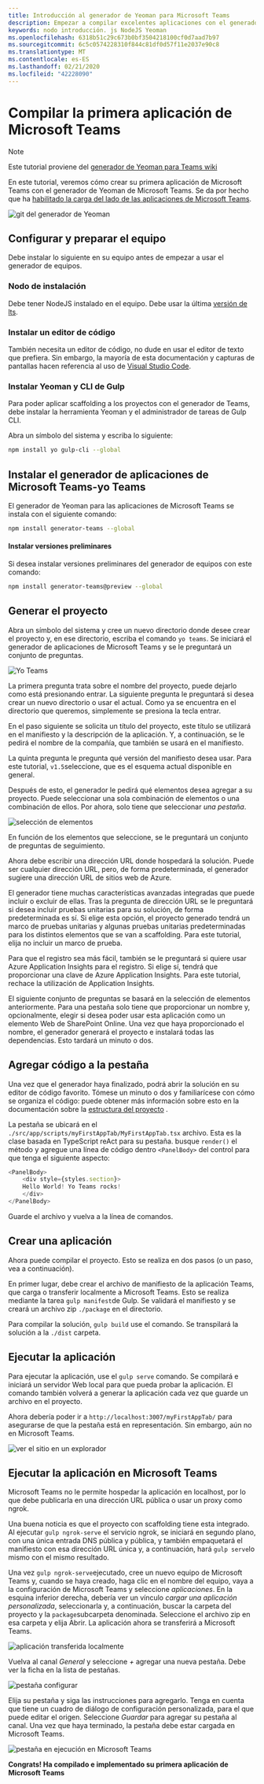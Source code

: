 ```yaml
---
title: Introducción al generador de Yeoman para Microsoft Teams
description: Empezar a compilar excelentes aplicaciones con el generador de Yeoman para Microsoft Teams
keywords: nodo introducción. js NodeJS Yeoman
ms.openlocfilehash: 6318b51c29c673b0bf3504218100cf0d7aad7b97
ms.sourcegitcommit: 6c5c0574228310f844c81df0d57f11e2037e90c8
ms.translationtype: MT
ms.contentlocale: es-ES
ms.lasthandoff: 02/21/2020
ms.locfileid: "42228090"
---
```

# <a name="build-your-first-microsoft-teams-app"></a>Compilar la primera aplicación de Microsoft Teams

>[!Note]
>Este tutorial proviene del [generador de Yeoman para Teams wiki](https://github.com/OfficeDev/generator-teams/wiki/Build-Your-First-Microsoft-Teams-App)

En este tutorial, veremos cómo crear su primera aplicación de Microsoft Teams con el generador de Yeoman de Microsoft Teams. Se da por hecho que ha [habilitado la carga del lado de las aplicaciones de Microsoft Teams](~/concepts/build-and-test/prepare-your-o365-tenant.md).

![git del generador de Yeoman](~/assets/yeoman-demo.gif)

## <a name="setup-and-prepare-your-machine"></a>Configurar y preparar el equipo

Debe instalar lo siguiente en su equipo antes de empezar a usar el generador de equipos.

### <a name="install-node"></a>Nodo de instalación

Debe tener NodeJS instalado en el equipo. Debe usar la última [versión de lts](https://nodejs.org/dist/latest-v8.x/).

### <a name="install-a-code-editor"></a>Instalar un editor de código

También necesita un editor de código, no dude en usar el editor de texto que prefiera. Sin embargo, la mayoría de esta documentación y capturas de pantallas hacen referencia al uso de [Visual Studio Code](https://code.visualstudio.com).

### <a name="install-yeoman-and-gulp-cli"></a>Instalar Yeoman y CLI de Gulp

Para poder aplicar scaffolding a los proyectos con el generador de Teams, debe instalar la herramienta Yeoman y el administrador de tareas de Gulp CLI.

Abra un símbolo del sistema y escriba lo siguiente:

```bash
npm install yo gulp-cli --global
```

## <a name="install-the-microsoft-teams-apps-generator---yo-teams"></a>Instalar el generador de aplicaciones de Microsoft Teams-yo Teams

El generador de Yeoman para las aplicaciones de Microsoft Teams se instala con el siguiente comando:

```bash
npm install generator-teams --global
```

#### <a name="install-preview-versions"></a>Instalar versiones preliminares

Si desea instalar versiones preliminares del generador de equipos con este comando:

```bash
npm install generator-teams@preview --global
```

## <a name="generate-your-project"></a>Generar el proyecto

Abra un símbolo del sistema y cree un nuevo directorio donde desee crear el proyecto y, en ese directorio, escriba el comando `yo teams`. Se iniciará el generador de aplicaciones de Microsoft Teams y se le preguntará un conjunto de preguntas.

![Yo Teams](~/assets/yeoman-images/teams-first-app-1.png)

La primera pregunta trata sobre el nombre del proyecto, puede dejarlo como está presionando entrar. La siguiente pregunta le preguntará si desea crear un nuevo directorio o usar el actual. Como ya se encuentra en el directorio que queremos, simplemente se presiona la tecla entrar.

En el paso siguiente se solicita un título del proyecto, este título se utilizará en el manifiesto y la descripción de la aplicación. Y, a continuación, se le pedirá el nombre de la compañía, que también se usará en el manifiesto.

La quinta pregunta le pregunta qué versión del manifiesto desea usar. Para este tutorial, `v1.5`seleccione, que es el esquema actual disponible en general.

Después de esto, el generador le pedirá qué elementos desea agregar a su proyecto. Puede seleccionar una sola combinación de elementos o una combinación de ellos. Por ahora, solo tiene que seleccionar *una pestaña*.

![selección de elementos](~/assets/yeoman-images/teams-first-app-2.png)

En función de los elementos que seleccione, se le preguntará un conjunto de preguntas de seguimiento.

Ahora debe escribir una dirección URL donde hospedará la solución. Puede ser cualquier dirección URL, pero, de forma predeterminada, el generador sugiere una dirección URL de sitios web de Azure.

El generador tiene muchas características avanzadas integradas que puede incluir o excluir de ellas. Tras la pregunta de dirección URL se le preguntará si desea incluir pruebas unitarias para su solución, de forma predeterminada es sí. Si elige esta opción, el proyecto generado tendrá un marco de pruebas unitarias y algunas pruebas unitarias predeterminadas para los distintos elementos que se van a scaffolding. Para este tutorial, elija no incluir un marco de prueba.

Para que el registro sea más fácil, también se le preguntará si quiere usar Azure Application Insights para el registro. Si elige sí, tendrá que proporcionar una clave de Azure Application Insights. Para este tutorial, rechace la utilización de Application Insights.

El siguiente conjunto de preguntas se basará en la selección de elementos anteriormente. Para una pestaña solo tiene que proporcionar un nombre y, opcionalmente, elegir si desea poder usar esta aplicación como un elemento Web de SharePoint Online. Una vez que haya proporcionado el nombre, el generador generará el proyecto e instalará todas las dependencias. Esto tardará un minuto o dos.

## <a name="add-some-code-to-your-tab"></a>Agregar código a la pestaña

Una vez que el generador haya finalizado, podrá abrir la solución en su editor de código favorito. Tómese un minuto o dos y familiarícese con cómo se organiza el código: puede obtener más información sobre esto en la documentación sobre la [estructura del proyecto](https://github.com/OfficeDev/generator-teams/wiki/Project-Structure) .

La pestaña se ubicará en el `./src/app/scripts/myFirstAppTab/MyFirstAppTab.tsx` archivo. Esta es la clase basada en TypeScript reAct para su pestaña. busque `render()` el método y agregue una línea de código dentro `<PanelBody>` del control para que tenga el siguiente aspecto:

``` TypeScript
<PanelBody>
    <div style={styles.section}>
    Hello World! Yo Teams rocks!
    </div>
</PanelBody>
```

Guarde el archivo y vuelva a la línea de comandos.

## <a name="build-your-app"></a>Crear una aplicación

Ahora puede compilar el proyecto. Esto se realiza en dos pasos (o un paso, vea a continuación).

En primer lugar, debe crear el archivo de manifiesto de la aplicación Teams, que carga o transferir localmente a Microsoft Teams. Esto se realiza mediante la tarea `gulp manifest`de Gulp. Se validará el manifiesto y se creará un archivo zip `./package` en el directorio.

Para compilar la solución, `gulp build` use el comando. Se transpilará la solución a la `./dist` carpeta. 

## <a name="run-your-app"></a>Ejecutar la aplicación

Para ejecutar la aplicación, use el `gulp serve` comando. Se compilará e iniciará un servidor Web local para que pueda probar la aplicación. El comando también volverá a generar la aplicación cada vez que guarde un archivo en el proyecto. 

Ahora debería poder ir a `http://localhost:3007/myFirstAppTab/` para asegurarse de que la pestaña está en representación. Sin embargo, aún no en Microsoft Teams.

![ver el sitio en un explorador](~/assets/yeoman-images/teams-first-app-3.png)

## <a name="run-your-app-in-microsoft-teams"></a>Ejecutar la aplicación en Microsoft Teams

Microsoft Teams no le permite hospedar la aplicación en localhost, por lo que debe publicarla en una dirección URL pública o usar un proxy como ngrok.

Una buena noticia es que el proyecto con scaffolding tiene esta integrado. Al ejecutar `gulp ngrok-serve` el servicio ngrok, se iniciará en segundo plano, con una única entrada DNS pública y pública, y también empaquetará el manifiesto con esa dirección URL única y, a continuación, hará `gulp serve`lo mismo con el mismo resultado.

Una vez `gulp ngrok-serve`ejecutado, cree un nuevo equipo de Microsoft Teams y, cuando se haya creado, haga clic en el nombre del equipo, vaya a la configuración de Microsoft Teams y seleccione *aplicaciones*. En la esquina inferior derecha, debería ver un vínculo *cargar una aplicación personalizada*, seleccionarla y, a continuación, buscar la carpeta del proyecto y la `package`subcarpeta denominada. Seleccione el archivo zip en esa carpeta y elija Abrir. La aplicación ahora se transferirá a Microsoft Teams.

![aplicación transferida localmente](~/assets/yeoman-images/teams-first-app-4.png)

Vuelva al canal *General* y seleccione *+* agregar una nueva pestaña. Debe ver la ficha en la lista de pestañas.

![pestaña configurar](~/assets/yeoman-images/teams-first-app-5.png)

Elija su pestaña y siga las instrucciones para agregarlo. Tenga en cuenta que tiene un cuadro de diálogo de configuración personalizada, para el que puede editar el origen. Seleccione *Guardar* para agregar su pestaña al canal. Una vez que haya terminado, la pestaña debe estar cargada en Microsoft Teams.

![pestaña en ejecución en Microsoft Teams](~/assets/yeoman-images/teams-first-app-6.png)

**Congrats! Ha compilado e implementado su primera aplicación de Microsoft Teams**
